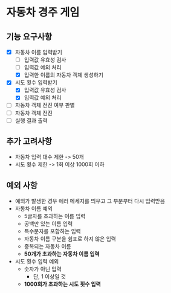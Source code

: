 # 자동차 경주 게임

## 기능 요구사항

- [x] 자동차 이름 입력받기
  - [ ] 입력값 유효성 검사
  - [ ] 입력값 예외 처리
  - [x] 입력한 이름의 자동차 객체 생성하기
- [x] 시도 횟수 입력받기
  - [x] 입력값 유효성 검사
  - [x] 입력값 예외 처리
- [ ] 자동차 객체 전진 여부 판별
- [ ] 자동차 객체 전진
- [ ] 실행 결과 출력

## 추가 고려사항

- 자동차 입력 대수 제한 -> 50개
- 시도 횟수 제한 -> 1회 이상 1000회 이하

## 예외 사항

- 예외가 발생한 경우 에러 메세지를 띄우고 그 부분부터 다시 입력받음
- 자동차 이름 예외
  - 5글자를 초과하는 이름 입력
  - 공백만 있는 이름 입력
  - 특수문자를 포함하는 입력
  - 자동차 이름 구분을 쉼표로 하지 않은 입력
  - 중복되는 자동차 이름
  - **50개가 초과하는 자동차 이름 입력**
- 시도 횟수 입력 예외
  - 숫자가 아닌 입력
    - 단, 1 이상일 것
  - **1000회가 초과하는 시도 횟수 입력**
